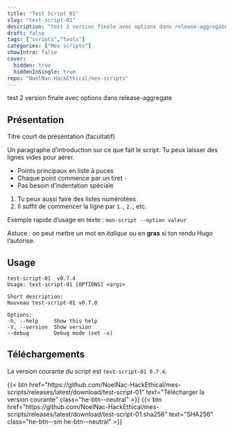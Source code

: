 ```yaml
---
title: "Test Script 01"
slug: "test-script-01"
description: "test 2 version finale avec options dans release-aggregate"
draft: false
tags: ["scripts","tools"]
categories: ["Mes scripts"]
showIntro: false
cover:
  hidden: true
  hiddenInSingle: true
repo: "NoelNac-HackEthical/mes-scripts"
---
```


test 2 version finale avec options dans release-aggregate

## Présentation
Titre court de présentation (facultatif)

Un paragraphe d’introduction sur ce que fait le script.
Tu peux laisser des lignes vides pour aérer.

- Points principaux en liste à puces
- Chaque point commence par un tiret `-`
- Pas besoin d’indentation spéciale

1. Tu peux aussi faire des listes numérotées
2. Il suffit de commencer la ligne par `1.`, `2.`, etc.

Exemple rapide d’usage en texte :
`mon-script --option valeur`

Astuce : on peut mettre un mot en *italique* ou en **gras** si ton rendu Hugo l’autorise.

## Usage
```text
test-script-01  v0.7.4
Usage: test-script-01 [OPTIONS] <args>

Short description:
Nouveau test-script-01 v0.7.0

Options:
-h, --help     Show this help
-V, --version  Show version
--debug        Debug mode (set -x)
```

## Téléchargements

La version courante du script est `test-script-01 0.7.4`.

<div class="dl-row">
  {{< btn href="https://github.com/NoelNac-HackEthical/mes-scripts/releases/latest/download/test-script-01" text="Télécharger la version courante" class="he-btn--neutral" >}}
  {{< btn href="https://github.com/NoelNac-HackEthical/mes-scripts/releases/latest/download/test-script-01.sha256" text="SHA256" class="he-btn--sm he-btn--neutral" >}}
</div>

